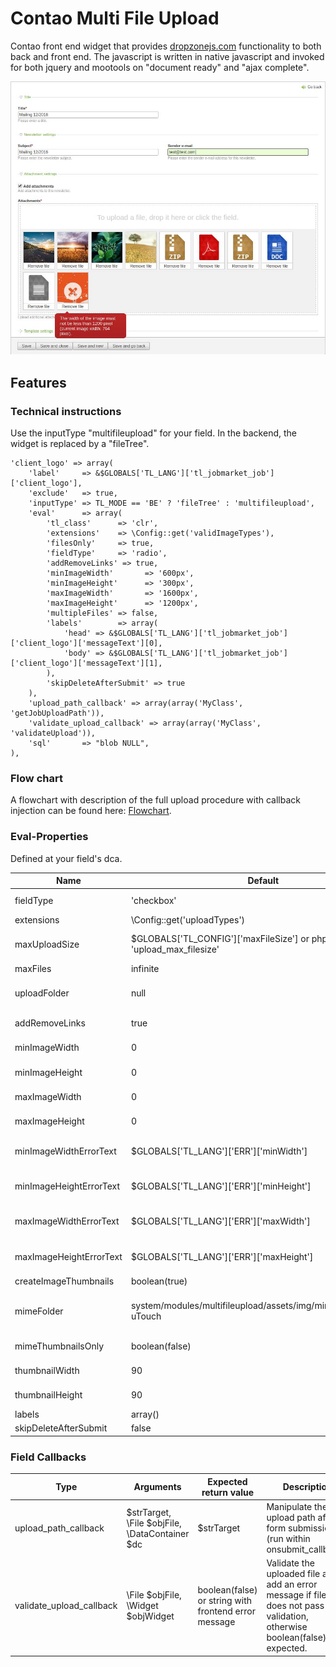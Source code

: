 # Contao Multi File Upload

Contao front end widget that provides [dropzonejs.com](http://www.dropzonejs.com/) functionality to both back and front end.
The javascript is written in native javascript and invoked for both jquery and mootools on "document ready" and "ajax complete".

![alt text](./doc/multifileupload-demo.jpg "Multifileupload demo within contao backend")


## Features

### Technical instructions

Use the inputType "multifileupload" for your field. In the backend, the widget is replaced by a "fileTree".

```
'client_logo' => array(
    'label'     => &$GLOBALS['TL_LANG']['tl_jobmarket_job']['client_logo'],
    'exclude'   => true,
    'inputType' => TL_MODE == 'BE' ? 'fileTree' : 'multifileupload',
    'eval'      => array(
        'tl_class'      => 'clr',
        'extensions'    => \Config::get('validImageTypes'),
        'filesOnly'     => true,
        'fieldType'     => 'radio',
        'addRemoveLinks' => true,
        'minImageWidth'       => '600px',
        'minImageHeight'      => '300px',
        'maxImageWidth'       => '1600px',
        'maxImageHeight'      => '1200px',
        'multipleFiles' => false,
        'labels'        => array(
            'head' => &$GLOBALS['TL_LANG']['tl_jobmarket_job']['client_logo']['messageText'][0],
            'body' => &$GLOBALS['TL_LANG']['tl_jobmarket_job']['client_logo']['messageText'][1],
        ),
        'skipDeleteAfterSubmit' => true
    ),
    'upload_path_callback' => array(array('MyClass', 'getJobUploadPath')),
    'validate_upload_callback' => array(array('MyClass', 'validateUpload')),
    'sql'       => "blob NULL",
),
```

### Flow chart

A flowchart with description of the full upload procedure with callback injection can be found here: [Flowchart](./doc/upload-flow-chart.html).

### Eval-Properties

Defined at your field's dca.

Name | Default | Description
---- | ------- | -----------
fieldType | 'checkbox' | If set to "checkbox", multiple files can be uploaded, for single upload set to 'radio'
extensions | \Config::get('uploadTypes') | A comma separated list of allowed file types (e.g. "jpg,png")
maxUploadSize | $GLOBALS['TL_CONFIG']['maxFileSize'] or php.ini 'upload_max_filesize' | The desired maximum upload size measured in Bytes, KiB, MiB, GiB, can not exceed $GLOBALS['TL_CONFIG']['maxFileSize'] or php upload_max_filesize value. 
maxFiles | infinite | The maximum file count per field
uploadFolder | null | The upload folder as String, e.g. "files/uploads", function or array. **(must be declared !!!)**, required to move files to correct destination after submission.
addRemoveLinks | true | Remove links are added to each of the file avatars in the jquery (caption can be overwritten within language files)
minImageWidth | 0 | The minimum image width. Set to 0 for no min width image validation. All units from \Image::getPixelValue() are supported.
minImageHeight | 0 | The minimum image height. Set to 0 for no min height image validation. All units from \Image::getPixelValue() are supported.
maxImageWidth | 0 | The maximum image width. Set to 0 for no max width image validation. All units from \Image::getPixelValue() are supported.
maxImageHeight | 0 | The maximum image height. Set to 0 for no max image height validation. All units from \Image::getPixelValue() are supported.
minImageWidthErrorText | $GLOBALS['TL_LANG']['ERR']['minWidth'] | Custom error message for minimum image width. (arguments provided: 1 - minimum width from config, 2 - current image width)
minImageHeightErrorText | $GLOBALS['TL_LANG']['ERR']['minHeight'] | Custom error message for minimum image height. (arguments provided: 1 - minimum height from config, 2 - current image height)
maxImageWidthErrorText | $GLOBALS['TL_LANG']['ERR']['maxWidth'] | Custom error message for maximum image width. (arguments provided: 1 - maximum width from config, 2 - current image width)
maxImageHeightErrorText | $GLOBALS['TL_LANG']['ERR']['maxHeight'] | Custom error message for maximum image height. (arguments provided: 1 - maximum height from config, 2 - current image height)
createImageThumbnails | boolean(true) | Set to false if you dont want to preview thumbnails.
mimeFolder | system/modules/multifileupload/assets/img/mimetypes/Numix-uTouch | The relative path from contao root to custom mimetype folder, mimetypes.json and images must lie inside. (example: system/modules/multifileupload/assets/img/mimetypes/Numix-uTouch)
mimeThumbnailsOnly | boolean(false) | Set to true if you want to show mime image thumbnails only, and no image preview at all. (performance improvement)
thumbnailWidth | 90 | The thumbnail width (in px) of the uploaded file preview within the dropzone preview container.
thumbnailHeight | 90 | The thumbnail height (in px) of the uploaded file preview within the dropzone preview container.
labels | array() | Overwrite the head and body labels within the upload field.
skipDeleteAfterSubmit | false | Prevent file removal from filesystem.


### Field Callbacks

Type | Arguments | Expected return value | Description
---- | ---- | ---- | -----------
upload_path_callback | $strTarget, \File $objFile, \DataContainer $dc | $strTarget | Manipulate the upload path after form submission (run within onsubmit_callback).
validate_upload_callback | \File $objFile, \Widget $objWidget | boolean(false) or string with frontend error message | Validate the uploaded file and add an error message if file does not pass validation, otherwise boolean(false) is expected.

